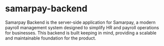 # samarpay-backend
Samarpay Backend is the server-side application for Samarpay, a modern payroll management system designed to simplify HR and payroll operations for businesses. This backend is built keeping in mind, providing a scalable and maintainable foundation for the product.
